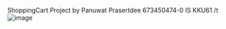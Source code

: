 ShoppingCart Project by Panuwat Prasertdee 673450474-0
IS KKU61 /t
![image](https://github.com/user-attachments/assets/bb28f615-7fd8-4564-a1ce-52dcc1756f8b)

